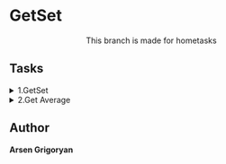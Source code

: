 # GetSet

<p align="center">This branch is made for hometasks</p>

## Tasks

<details>
    <summary> 1.GetSet</summary>
    <br>
    Task: Write an object with field name.

[Solution](./js/setName.js)

</details>
<details>
    <summary> 2.Get Average</summary>
    <br>
    Task: Find the student with the best average score.

[Solution](./js/getAverage.js)

</details>

## Author

**Arsen Grigoryan**
